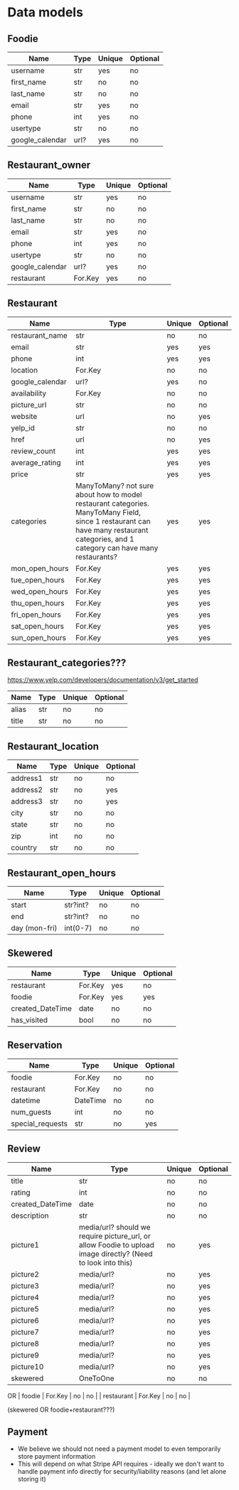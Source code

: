 # Data models

## Foodie
| Name            | Type    | Unique | Optional |
|-----------------|---------|--------|----------|
| username        | str     | yes    | no       |
| first_name      | str     | no     | no       |
| last_name       | str     | no     | no       |
| email           | str     | yes    | no       |
| phone           | int     | yes    | no       |
| usertype        | str     | no     | no       |
| google_calendar | url?    | yes    | no       |


## Restaurant_owner
| Name            | Type    | Unique | Optional |
|-----------------|---------|--------|----------|
| username        | str     | yes    | no       |
| first_name      | str     | no     | no       |
| last_name       | str     | no     | no       |
| email           | str     | yes    | no       |
| phone           | int     | yes    | no       |
| usertype        | str     | no     | no       |
| google_calendar | url?    | yes    | no       |
| restaurant      | For.Key | yes    | no       |

## Restaurant
| Name            | Type    | Unique | Optional |
|-----------------|---------|--------|----------|
| restaurant_name | str     | no     | no       |
| email           | str     | yes    | yes      |
| phone           | int     | yes    | yes      |
| location        | For.Key | no     | no       |
| google_calendar | url?    | yes    | no       |
| availability    | For.Key | no     | no       |
| picture_url     | str     | no     | no       |
| website         | url     | no     | yes      |
| yelp_id         | str     | no     | no       |
| href            | url     | no     | yes      |
| review_count    | int     | yes    | yes      |
| average_rating  | int     | yes    | yes      |
| price           | str     | yes    | yes      |
| categories      |ManyToMany? not sure about how to model restaurant categories. ManyToMany Field, since 1 restaurant can have many restaurant categories, and 1 category can have many restaurants?| yes  | yes      |
| mon_open_hours  | For.Key | yes    | yes      |
| tue_open_hours  | For.Key | yes    | yes      |
| wed_open_hours  | For.Key | yes    | yes      |
| thu_open_hours  | For.Key | yes    | yes      |
| fri_open_hours  | For.Key | yes    | yes      |
| sat_open_hours  | For.Key | yes    | yes      |
| sun_open_hours  | For.Key | yes    | yes      |


## Restaurant_categories???
https://www.yelp.com/developers/documentation/v3/get_started

| Name            | Type    | Unique | Optional |
|-----------------|---------|--------|----------|
| alias           | str     | no     | no       |
| title           | str     | no     | no       |

## Restaurant_location
| Name            | Type    | Unique | Optional |
|-----------------|---------|--------|----------|
| address1        | str     | no     | no       |
| address2        | str     | no     | yes      |
| address3        | str     | no     | yes      |
| city            | str     | no     | no       |
| state           | str     | no     | no       |
| zip             | int     | no     | no       |
| country         | str     | no     | no       |

## Restaurant_open_hours
| Name            | Type    | Unique | Optional |
|-----------------|---------|--------|----------|
| start           | str?int?| no     | no       |
| end             | str?int?| no     | no       |
| day (mon-fri)   | int(0-7)| no     | no       |


## Skewered
| Name            | Type    | Unique | Optional |
|-----------------|---------|--------|----------|
| restaurant      | For.Key | yes    | no       |
| foodie          | For.Key | yes    | yes      |
| created_DateTime| date    | no     | no       |
| has_visited     | bool    | no     | no       |

## Reservation
| Name            | Type    | Unique | Optional |
|-----------------|---------|--------|----------|
| foodie          | For.Key | no     | no       |
| restaurant      | For.Key | no     | no       |
| datetime        | DateTime| no     | no       |
| num_guests      | int     | no     | no       |
| special_requests| str     | no     | yes      |

## Review
| Name            | Type    | Unique | Optional |
|-----------------|---------|--------|----------|
| title           | str     | no     | no       |
| rating          | int     | no     | no       |
| created_DateTime| date    | no     | no       |
| description     | str     | no     | no       |
| picture1        |media/url? should we require picture_url, or allow Foodie to upload image directly? (Need to look into this)| no    | yes      |
| picture2        |media/url?| no    | yes      |
| picture3        |media/url?| no    | yes      |
| picture4        |media/url?| no    | yes      |
| picture5        |media/url?| no    | yes      |
| picture6        |media/url?| no    | yes      |
| picture7        |media/url?| no    | yes      |
| picture8        |media/url?| no    | yes      |
| picture9        |media/url?| no    | yes      |
| picture10       |media/url?| no    | yes      |
| skewered        | OneToOne| no     | no       |
OR
| foodie          | For.Key | no     | no       |
| restaurant      | For.Key | no     | no       |

(skewered OR foodie+restaurant???)


## Payment
- We believe we should not need a payment model to even temporarily store payment information
- This will depend on what Stripe API requires - ideally we don't want to handle payment info directly for security/liability reasons (and let alone storing it)

